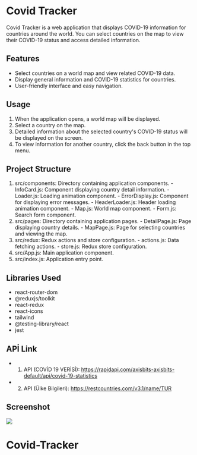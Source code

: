 <h1>Covid Tracker</h1>

Covid Tracker is a web application that displays COVID-19 information for countries around the world. You can select countries on the map to view their COVID-19 status and access detailed information.

<h2>Features</h2>

- Select countries on a world map and view related COVID-19 data.
- Display general information and COVID-19 statistics for countries.
- User-friendly interface and easy navigation.

<h2>Usage</h2>

1. When the application opens, a world map will be displayed.
2. Select a country on the map.
3. Detailed information about the selected country's COVID-19 status will be displayed on the screen.
4. To view information for another country, click the back button in the top menu.

<h2>Project Structure</h2>

1. src/components: Directory containing application components. - InfoCard.js: Component displaying country detail information. - Loader.js: Loading animation component. - ErrorDisplay.js: Component for displaying error messages. - HeaderLoader.js: Header loading animation component. - Map.js: World map component. - Form.js: Search form component.
2. src/pages: Directory containing application pages. - DetailPage.js: Page displaying country details. - MapPage.js: Page for selecting countries and viewing the map.
3. src/redux: Redux actions and store configuration. - actions.js: Data fetching actions. - store.js: Redux store configuration.
4. src/App.js: Main application component.
5. src/index.js: Application entry point.

<h2>Libraries Used</h2>

- react-router-dom
- @reduxjs/toolkit
- react-redux
- react-icons
- tailwind
- @testing-library/react
- jest

<h2>APİ Link</h2>

- 1. API (COVİD 19 VERİSİ): https://rapidapi.com/axisbits-axisbits-default/api/covid-19-statistics

- 2. API (Ülke Bilgileri): https://restcountries.com/v3.1/name/TUR

<h2>Screenshot</h2>

![](/public/COVİD.G.gif)
# Covid-Tracker
